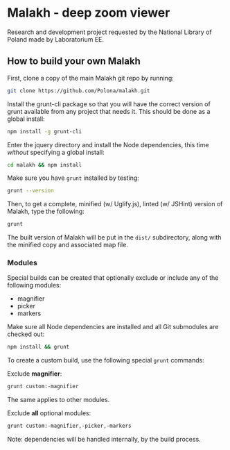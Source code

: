 Malakh - deep zoom viewer
==================================================

Research and development project requested by the National Library of Poland made by Laboratorium EE.

How to build your own Malakh
----------------------------

First, clone a copy of the main Malakh git repo by running:

```bash
git clone https://github.com/Polona/malakh.git
```

Install the grunt-cli package so that you will have the correct version of grunt available from any project that needs it. This should be done as a global install:

```bash
npm install -g grunt-cli
```

Enter the jquery directory and install the Node dependencies, this time *without* specifying a global install:

```bash
cd malakh && npm install
```

Make sure you have `grunt` installed by testing:

```bash
grunt --version
```

Then, to get a complete, minified (w/ Uglify.js), linted (w/ JSHint) version of Malakh, type the following:

```bash
grunt
```

The built version of Malakh will be put in the `dist/` subdirectory, along with the minified copy and associated map file.


### Modules

Special builds can be created that optionally exclude or include any of the following modules:

- magnifier
- picker
- markers


Make sure all Node dependencies are installed and all Git submodules are checked out:

```bash
npm install && grunt
```

To create a custom build, use the following special `grunt` commands:

Exclude **magnifier**:

```bash
grunt custom:-magnifier
```

The same applies to other modules.

Exclude **all** optional modules:

```bash
grunt custom:-magnifier,-picker,-markers
```


Note: dependencies will be handled internally, by the build process.
